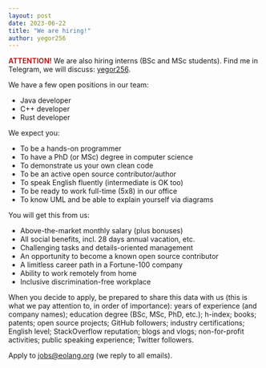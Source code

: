 ```yaml
---
layout: post
date: 2023-06-22
title: "We are hiring!"
author: yegor256
---
```


<span style="color:firebrick;"><strong>ATTENTION!</strong></span>
We are also hiring interns (BSc and MSc students). 
Find me in Telegram, we will discuss: 
[yegor256](https://t.me/yegor256).

We have a few open positions in our team:

  * Java developer
  * C++ developer
  * Rust developer

<!--more-->

We expect you:

  * To be a hands-on programmer
  * To have a PhD (or MSc) degree in computer science
  * To demonstrate us your own clean code
  * To be an active open source contributor/author
  * To speak English fluently (intermediate is OK too)
  * To be ready to work full-time (5x8) in our office
  * To know UML and be able to explain yourself via diagrams

You will get this from us:

  * Above-the-market monthly salary (plus bonuses)
  * All social benefits, incl. 28 days annual vacation, etc.
  * Challenging tasks and details-oriented management
  * An opportunity to become a known open source contributor
  * A limitless career path in a Fortune-100 company
  * Ability to work remotely from home
  * Inclusive discrimination-free workplace

When you decide to apply, be prepared to share this data with us (this is what we pay attention to, in order of importance): years of experience (and company names); education degree (BSc, MSc, PhD, etc.); h-index; books; patents; open source projects; GitHub followers; industry certifications; English level; StackOverflow reputation; blogs and vlogs; non-for-profit activities; public speaking experience; Twitter followers.

Apply to [jobs@eolang.org](mailto:jobs@eolang.org) (we reply to all emails).

